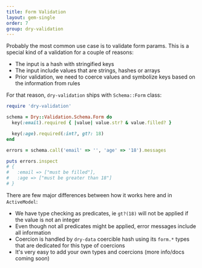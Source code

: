 ```yaml
---
title: Form Validation
layout: gem-single
order: 7
group: dry-validation
---
```


Probably the most common use case is to validate form params. This is a special kind of a validation for a couple of reasons:

* The input is a hash with stringified keys
* The input include values that are strings, hashes or arrays
* Prior validation, we need to coerce values and symbolize keys based on the information from rules

For that reason, `dry-validation` ships with `Schema::Form` class:

``` ruby
require 'dry-validation'

schema = Dry::Validation.Schema.Form do
  key(:email).required { |value| value.str? & value.filled? }

  key(:age).required(:int?, gt?: 18)
end

errors = schema.call('email' => '', 'age' => '18').messages

puts errors.inspect
# {
#   :email => ["must be filled"],
#   :age => ["must be greater than 18"]
# }
```

There are few major differences between how it works here and in `ActiveModel`:

* We have type checking as predicates, ie `gt?(18)` will not be applied if the value is not an integer
* Even though not all predicates might be applied, error messages include all information
* Coercion is handled by `dry-data` coercible hash using its `form.*` types that are dedicated for this type of coercions
* It's very easy to add your own types and coercions (more info/docs coming soon)
